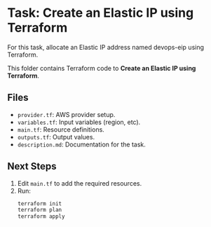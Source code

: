 # Task: Create an Elastic IP using Terraform

For this task, allocate an Elastic IP address named devops-eip using Terraform.

This folder contains Terraform code to **Create an Elastic IP using Terraform**.

## Files
- `provider.tf`: AWS provider setup.
- `variables.tf`: Input variables (region, etc).
- `main.tf`: Resource definitions.
- `outputs.tf`: Output values.
- `description.md`: Documentation for the task.

## Next Steps
1. Edit `main.tf` to add the required resources.
2. Run:
   ```bash
   terraform init
   terraform plan
   terraform apply
   ```

